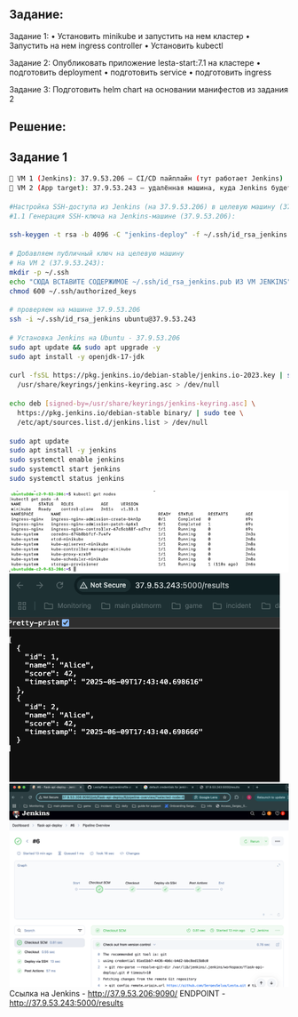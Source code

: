 ## Задание:

Задание 1:
•  Установить minikube  и запустить на нем кластер
•  Запустить на нем ingress controller
•  Установить kubectl

Задание 2:
Опубликовать приложение lesta-start:7.1 на кластере
•  подготовить deployment
•  подготовить service
•  подготовить ingress

Задание 3:
Подготовить helm chart  на основании манифестов из задания 2

## Решение:
## Задание 1
```bash
🧠 VM 1 (Jenkins): 37.9.53.206 — CI/CD пайплайн (тут работает Jenkins)
🚀 VM 2 (App target): 37.9.53.243 — удалённая машина, куда Jenkins будет деплоить

#Настройка SSH-доступа из Jenkins (на 37.9.53.206) в целевую машину (37.9.53.243)
#1.1 Генерация SSH-ключа на Jenkins-машине (37.9.53.206):

ssh-keygen -t rsa -b 4096 -C "jenkins-deploy" -f ~/.ssh/id_rsa_jenkins

# Добавляем публичный ключ на целевую машину
# На VM 2 (37.9.53.243):
mkdir -p ~/.ssh
echo "СЮДА ВСТАВИТЕ СОДЕРЖИМОЕ ~/.ssh/id_rsa_jenkins.pub ИЗ VM JENKINS" >> ~/.ssh/authorized_keys
chmod 600 ~/.ssh/authorized_keys

# проверяем на машине 37.9.53.206
ssh -i ~/.ssh/id_rsa_jenkins ubuntu@37.9.53.243

# Установка Jenkins на Ubuntu - 37.9.53.206 
sudo apt update && sudo apt upgrade -y
sudo apt install -y openjdk-17-jdk

curl -fsSL https://pkg.jenkins.io/debian-stable/jenkins.io-2023.key | sudo tee \
  /usr/share/keyrings/jenkins-keyring.asc > /dev/null

echo deb [signed-by=/usr/share/keyrings/jenkins-keyring.asc] \
  https://pkg.jenkins.io/debian-stable binary/ | sudo tee \
  /etc/apt/sources.list.d/jenkins.list > /dev/null

sudo apt update
sudo apt install -y jenkins
sudo systemctl enable jenkins
sudo systemctl start jenkins
sudo systemctl status jenkins


```
![alt text](image.png)
![alt text](image-1.png)
![alt text](image-2.png)
Ссылка на Jenkins - http://37.9.53.206:9090/
ENDPOINT - http://37.9.53.243:5000/results
